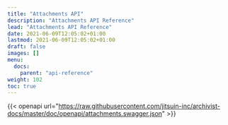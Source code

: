 ```yaml
---
title: "Attachments API"
description: "Attachments API Reference"
lead: "Attachments API Reference"
date: 2021-06-09T12:05:02+01:00
lastmod: 2021-06-09T12:05:02+01:00
draft: false
images: []
menu: 
  docs:
    parent: "api-reference"
weight: 102
toc: true
---
```


{{< openapi url="https://raw.githubusercontent.com/jitsuin-inc/archivist-docs/master/doc/openapi/attachments.swagger.json" >}}

